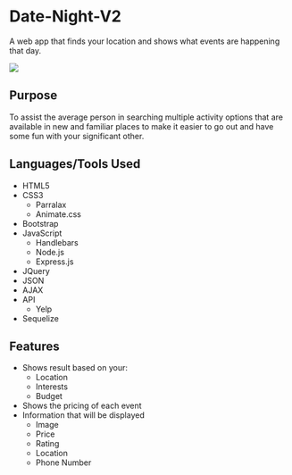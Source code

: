 # Date-Night-V2
A web app that finds your location and shows what events are happening that day.

![](public/images/homepage.PNG)

## Purpose
To assist the average person in searching multiple activity options that are available in new and familiar places to make it easier to go out and have some fun with your significant other. 



## Languages/Tools Used
- HTML5
- CSS3
  - Parralax
  - Animate.css
- Bootstrap
- JavaScript
  - Handlebars
  - Node.js
  - Express.js
- JQuery
- JSON
- AJAX
- API
  - Yelp
- Sequelize

## Features
- Shows result based on your: 
  - Location 
  - Interests
  - Budget
- Shows the pricing of each event
- Information that will be displayed
  - Image
  - Price
  - Rating
  - Location
  - Phone Number
  

 

 

